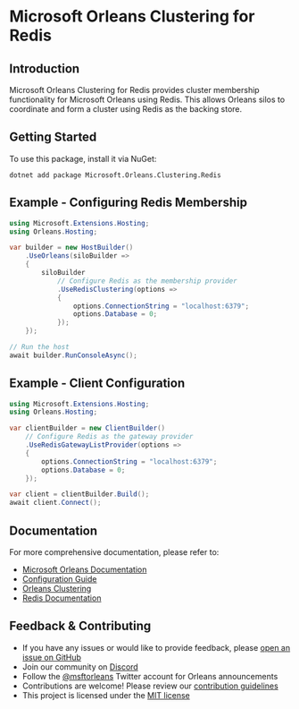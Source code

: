 # Microsoft Orleans Clustering for Redis

## Introduction
Microsoft Orleans Clustering for Redis provides cluster membership functionality for Microsoft Orleans using Redis. This allows Orleans silos to coordinate and form a cluster using Redis as the backing store.

## Getting Started
To use this package, install it via NuGet:

```shell
dotnet add package Microsoft.Orleans.Clustering.Redis
```

## Example - Configuring Redis Membership
```csharp
using Microsoft.Extensions.Hosting;
using Orleans.Hosting;

var builder = new HostBuilder()
    .UseOrleans(siloBuilder =>
    {
        siloBuilder
            // Configure Redis as the membership provider
            .UseRedisClustering(options =>
            {
                options.ConnectionString = "localhost:6379";
                options.Database = 0;
            });
    });

// Run the host
await builder.RunConsoleAsync();
```

## Example - Client Configuration
```csharp
using Microsoft.Extensions.Hosting;
using Orleans.Hosting;

var clientBuilder = new ClientBuilder()
    // Configure Redis as the gateway provider
    .UseRedisGatewayListProvider(options =>
    {
        options.ConnectionString = "localhost:6379";
        options.Database = 0;
    });

var client = clientBuilder.Build();
await client.Connect();
```

## Documentation
For more comprehensive documentation, please refer to:
- [Microsoft Orleans Documentation](https://docs.microsoft.com/dotnet/orleans/)
- [Configuration Guide](https://learn.microsoft.com/en-us/dotnet/orleans/host/configuration-guide/)
- [Orleans Clustering](https://learn.microsoft.com/en-us/dotnet/orleans/implementation/cluster-management)
- [Redis Documentation](https://redis.io/documentation)

## Feedback & Contributing
- If you have any issues or would like to provide feedback, please [open an issue on GitHub](https://github.com/dotnet/orleans/issues)
- Join our community on [Discord](https://aka.ms/orleans-discord)
- Follow the [@msftorleans](https://twitter.com/msftorleans) Twitter account for Orleans announcements
- Contributions are welcome! Please review our [contribution guidelines](https://github.com/dotnet/orleans/blob/main/CONTRIBUTING.md)
- This project is licensed under the [MIT license](https://github.com/dotnet/orleans/blob/main/LICENSE)